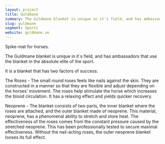 ```yaml
---
layout: project
title: Guldmane
summary: The Guldmane blanket is unique in it´s field, and has ambassadors that use the blanket in the absolute elite of the sport.
slug: guldmane
segment: Sports
website: guldmane.se
---
```


Spike-mat for horses.

The Guldmane blanket is unique in it´s field, and has ambassadors that use the blanket in the absolute elite of the sport.

It is a blanket that has two factors of success.

The Roses - The small round roses feels like nails against the skin. They are constructed in a manner so that they are flexible and adjust depending on the horses’ movement. The roses help stimulate the horse which increases the blood circulation. It has a relaxing effect and yields quicker recovery.

Neoprene - The blanket consists of two parts, the inner blanket where the roses are attached, and the outer blanket made of neoprene. This material, neoprene, has a phenomenal ability to stretch and store heat. The effectiveness of the roses comes from the constant pressure caused by the stretched neoprene. This has been professionally tested to secure maximal effectiveness. Without the nail-acting roses, the outer neoprene blanket looses its full effect.
